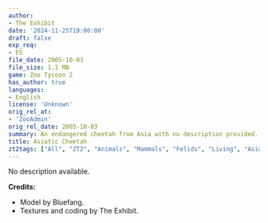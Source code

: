 ```yaml
---
author:
- The Exhibit
date: '2024-11-25T19:00:00'
draft: false
exp_req:
- ES
file_date: 2005-10-03
file_size: 1.1 MB
game: Zoo Tycoon 2
has_author: true
languages:
- English
license: 'Unknown'
orig_rel_at:
- 'ZooAdmin'
orig_rel_date: 2005-10-03
summary: An endangered cheetah from Asia with no description provided.
title: Asiatic Cheetah
zt2tags: ["All", "ZT2", "Animals", "Mammals", "Felids", "Living", "Asian" ]
---
```

No description available.

**Credits:**  
- Model by Bluefang.  
- Textures and coding by The Exhibit.
